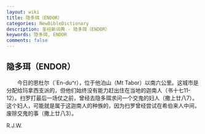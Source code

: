 ```yaml
---
layout: wiki
title: 隐多珥（ENDOR）
categories: NewBibleDictionary
description: 圣经新词典 - 隐多珥（ENDOR）
keywords: 隐多珥, ENDOR
comments: false
---
```


## 隐多珥（ENDOR）

　　今日的恩杜尔（`En-du^r），位于他泊山（Mt Tabor）以南六公里。这城市是分配给玛拿西支派的，但他们始终没有能力赶出住在当地的迦南人（书十七11-12）。扫罗打最后一场仗之前，曾经去隐多珥求问一个交鬼的妇人（撒上廿八7）。这个妇人，可能就是属于这迦南人的种族的，因为扫罗曾经尝试在希伯来人中间，废除交鬼的事（撒上廿八3）。

R.J.W.








